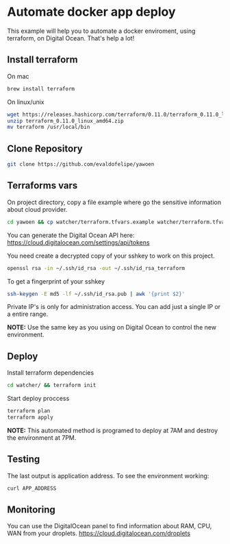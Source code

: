 # Automate docker app deploy

This example will help you to automate a docker enviroment, using terraform, on Digital Ocean.
That's help a lot!

## Install terraform

On mac
```bash
brew install terraform
```
On linux/unix
```bash
wget https://releases.hashicorp.com/terraform/0.11.0/terraform_0.11.0_linux_amd64.zip 
unzip terraform_0.11.0_linux_amd64.zip
mv terraform /usr/local/bin 
```
## Clone Repository
```bash
git clone https://github.com/evaldofelipe/yawoen
```

## Terraforms vars
On project directory, copy a file example where go the sensitive information about cloud provider.

```bash
cd yawoen && cp watcher/terraform.tfvars.example watcher/terraform.tfvars
```

You can generate the Digital Ocean API here:
https://cloud.digitalocean.com/settings/api/tokens

You need create a decrypted copy of your sshkey to work on this project.
```bash
openssl rsa -in ~/.ssh/id_rsa -out ~/.ssh/id_rsa_terraform
```
To get a fingerprint of your sshkey
```bash
ssh-keygen -E md5 -lf ~/.ssh/id_rsa.pub | awk '{print $2}'
```
Private IP's is only for administration access. You can add just a single IP or a entire range.

**NOTE:** Use the same key as you using on Digital Ocean to control the new environment.

## Deploy
Install terraform dependencies
```bash
cd watcher/ && terraform init
```
Start deploy proccess
```bash
terraform plan
terraform apply
```
**NOTE:** This automated method is programed to deploy at 7AM and destroy the environment at 7PM.

## Testing
The last output is application address. To see the environment working:
```bash
curl APP_ADDRESS
```
## Monitoring
You can use the DigitalOcean panel to find information about RAM, CPU, WAN from your droplets.
https://cloud.digitalocean.com/droplets


